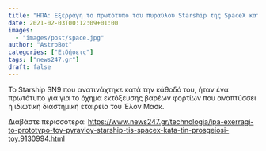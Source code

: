 ```yaml
---
title: "ΗΠΑ: Εξερράγη το πρωτότυπο του πυραύλου Starship της SpaceX κατά την προσγείωσή του"
date: 2021-02-03T00:12:09+01:00
images:
  - "images/post/space.jpg"
author: "AstroBot"
categories: ["Ειδήσεις"]
tags: ["news247.gr"]
draft: false
---
```


Το Starship SN9 που ανατινάχτηκε κατά την κάθοδό του, ήταν ένα πρωτότυπο για για το όχημα εκτόξευσης βαρέων φορτίων που αναπτύσσει η ιδιωτική διαστημική εταιρεία του Έλον Μασκ.

Διαβάστε περισσότερα: https://www.news247.gr/technologia/ipa-exerragi-to-prototypo-toy-pyrayloy-starship-tis-spacex-kata-tin-prosgeiosi-toy.9130994.html
